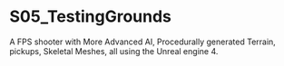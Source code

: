 # S05_TestingGrounds
A FPS shooter with More Advanced AI, Procedurally generated Terrain, pickups, Skeletal Meshes, all using the Unreal engine 4.

